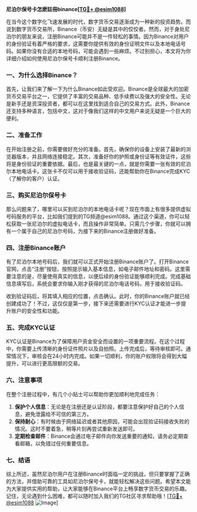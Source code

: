 **尼泊尔保号卡怎麽註冊binance[[TG💪+ @esim1088](https://t.me/s/esim1088)]**

在当今这个数字化飞速发展的时代，数字货币交易逐渐成为一种新的投资趋势。而说到数字货币交易所，Binance（币安）无疑是其中的佼佼者。然而，对于身处尼泊尔的朋友来说，注册Binance可能并不是一件轻松的事情。因为Binance对用户的身份验证有着严格的要求，这需要你提供有效的身份证明文件以及本地电话号码。如果你没有合适的本地号码，可能会遇到一些麻烦。不过别担心，本文将为你详细介绍如何使用尼泊尔保号卡顺利注册Binance。

### 一、为什么选择Binance？

首先，让我们来了解一下为什么Binance如此受欢迎。Binance是全球最大的加密货币交易平台之一，它提供了丰富的交易品种、低手续费以及强大的安全性。无论是新手还是资深投资者，都可以在这里找到适合自己的交易方式。此外，Binance还支持多种语言，包括中文，这对于像我们这样的中文用户来说无疑是一个巨大的便利。

### 二、准备工作

在开始注册之前，你需要做好充分的准备。首先，确保你的设备上安装了最新的浏览器版本，并且网络连接稳定。其次，准备好你的护照或身份证等有效证件，这些将是身份验证的重要依据。最后，也是最关键的一点，就是你需要一张有效的尼泊尔本地电话卡。这张卡不仅可以用于接收验证码，还能帮助你在Binance完成KYC（了解你的客户）认证。

### 三、购买尼泊尔保号卡

那么问题来了，哪里可以买到尼泊尔的本地电话卡呢？现在市面上有很多提供虚拟号码服务的平台，比如我们提到的TG频道@esim1088。通过这个渠道，你可以轻松获取一张尼泊尔的虚拟电话卡，而且操作非常简单。只需几个步骤，你就可以拥有一个属于自己的尼泊尔号码，为接下来的Binance注册做好准备。

### 四、注册Binance账户

有了尼泊尔本地号码后，我们就可以正式开始注册Binance账户了。打开Binance官网，点击“注册”按钮，按照提示输入基本信息，如电子邮件地址和密码。这里需要注意的是，尽量使用真实的信息，以便后续的身份验证能够顺利完成。完成基础信息填写后，系统会要求你输入刚才获得的尼泊尔电话号码，用于接收验证码。

收到验证码后，将其填入相应的位置，点击确认。此时，你的Binance账户就已经创建成功了！不过，这仅仅是第一步，接下来还需要进行KYC认证才能进一步提升账户的安全性和功能。

### 五、完成KYC认证

KYC认证是Binance为了保障用户资金安全而设置的一项重要流程。在这个过程中，你需要上传清晰的身份证件照片以及自拍照。上传完成后，等待审核即可。通常情况下，审核会在24小时内完成。如果一切顺利，你的账户权限将会得到大幅提升，可以进行更高限额的交易。

### 六、注意事项

在整个注册过程中，有几个小贴士可以帮助你更加顺利地完成任务：

1. **保护个人信息**：无论是在注册还是认证阶段，都要注意保护好自己的个人信息，避免泄露给不可信的第三方。
2. **保持耐心**：有时候由于网络延迟或者其他原因，可能会出现验证码接收失败的情况。这时不要着急，稍等片刻再尝试重新发送即可。
3. **定期检查邮件**：Binance会通过电子邮件向你发送重要的通知，请务必定期查看邮箱，以免错过任何重要信息。

### 七、结语

综上所述，虽然尼泊尔用户在注册Binance时面临一定的挑战，但只要掌握了正确的方法，并借助可靠的工具如尼泊尔保号卡，就能轻松解决这些问题。希望本文能为大家提供实用的帮助，让大家能够在Binance平台上畅享数字货币交易的乐趣。记住，无论遇到什么困难，都可以随时加入我们的TG社区寻求帮助哦！[[TG💪+ @esim1088](https://t.me/s/esim1088) ![Image](https://i.postimg.cc/4NQfJmqS/Snipaste-2025-05-13-00-14-12.png)]